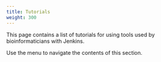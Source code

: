```yaml
---
title: Tutorials
weight: 300
---
```


This page contains a list of tutorials for using tools used by
bioinformaticians with Jenkins.

Use the menu to navigate the contents of this section.
